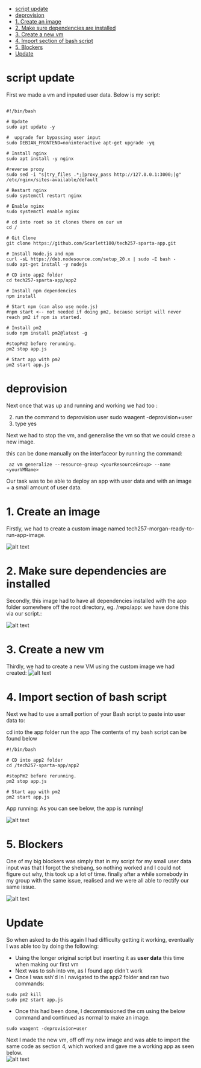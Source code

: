 
- [script update](#script-update)
- [deprovision](#deprovision)
- [1. Create an image](#1-create-an-image)
- [2. Make sure dependencies are installed](#2-make-sure-dependencies-are-installed)
- [3. Create a new vm](#3-create-a-new-vm)
- [4. Import section of bash script](#4-import-section-of-bash-script)
- [5. Blockers](#5-blockers)
- [Update](#update)



# script update

First we made a vm and inputed user data. Below is my script:

``` 

#!/bin/bash

# Update
sudo apt update -y

#  upgrade for bypassing user input
sudo DEBIAN_FRONTEND=noninteractive apt-get upgrade -yq

# Install nginx
sudo apt install -y nginx

#reverse proxy 
sudo sed -i "s|try_files .*;|proxy_pass http://127.0.0.1:3000;|g" /etc/nginx/sites-available/default

# Restart nginx
sudo systemctl restart nginx

# Enable nginx
sudo systemctl enable nginx

# cd into root so it clones there on our vm
cd /

# Git Clone
git clone https://github.com/Scarlett100/tech257-sparta-app.git

# Install Node.js and npm
curl -sL https://deb.nodesource.com/setup_20.x | sudo -E bash -
sudo apt-get install -y nodejs

# CD into app2 folder
cd tech257-sparta-app/app2

# Install npm dependencies
npm install

# Start npm (can also use node.js)
#npm start <-- not needed if doing pm2, because script will never reach pm2 if npm is started.

# Install pm2
sudo npm install pm2@latest -g

#stopPm2 before rerunning.
pm2 stop app.js

# Start app with pm2
pm2 start app.js
``` 

# deprovision

Next once that was up and running and working we had too :

2. run the command to deprovision user
    sudo waagent -deprovision+user 
3. type yes


Next we had to stop the vm, and generalise the vm so that we could creae a new image.

this can be done manually on the interfaceor by running the command:
``` 
 az vm generalize --resource-group <yourResourceGroup> --name <yourVMName>
 ``` 


Our task was to be able to deploy an app with user data and with an image + a small amount of user data.

# 1. Create an image
 Firstly, we had to create a custom image named 
tech257-morgan-ready-to-run-app-image. 

![alt text](../images/image_created.png)

# 2. Make sure dependencies are installed

Secondly, this image had to have all dependencies installed 
with the app folder somewhere off the root directory, eg. /repo/app:
we have done this via our script.:

![alt text](../images/!binbash.png)

# 3. Create a new vm
Thirdly, we had to create a new VM using the custom image we had created:
![alt text](<../images/Screenshot 2024-03-12 at 16.48.22.png>)

# 4. Import section of bash script
Next we had to use a small portion of your Bash script to paste into user data to:

cd into the app folder
run the app
The contents of my bash script can be found below
 ``` 
#!/bin/bash

# CD into app2 folder
cd /tech257-sparta-app/app2

#stopPm2 before rerunning.
pm2 stop app.js

# Start app with pm2
pm2 start app.js
 ``` 
 App running:
 As you can see below, the app is running!
 
 ![alt text](<../images/Screenshot 2024-03-13 at 10.56.40.png>)

# 5. Blockers
One of my big blockers was simply that in my script for my small user data input was that I forgot the shebang, so nothing worked and I could not figure out why, this took up a lot of time. finally after a while somebody in my group with the same issue, realised and we were all able to rectify our same issue.

![alt text](../images/userdatafomrimage.png)


# Update

So when asked to do this again I had difficulty getting it working, eventually I was able too by doing the following:

* Using the longer original script but inserting it as **user data** this time when making our first vm
* Next was to ssh into vm, as I found app didn't work
* Once I was ssh'd in I navigated to the app2 folder and ran two commands:
``` 
sudo pm2 kill
sudo pm2 start app.js
 ``` 
* Once this had been done, I decommissioned the cm using the below command and continued as normal to make an image. 
``` 
sudo waagent -deprovision+user
``` 

Next I made the new vm, off off my new image and was able to import the same code as section 4, which worked and gave me a working app as seen below.
<br>
![alt text](<Screenshot 2024-03-14 at 18.35.18.png>)